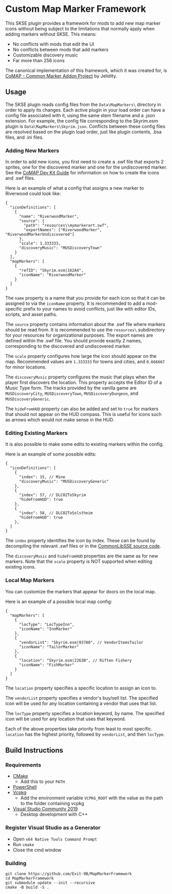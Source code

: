 # Custom Map Marker Framework
This SKSE plugin provides a framework for mods to add new map marker icons without being subject to
the limitations that normally apply when adding markers without SKSE. This means:
- No conflicts with mods that edit the UI
- No conflicts between mods that add markers
- Customizable discovery music
- Far more than 256 icons

The canonical implementation of this framework, which it was created for, is
[CoMAP - Common Marker Addon Project](https://www.nexusmods.com/skyrimspecialedition/mods/56123) by
Jelidity.

## Usage
The SKSE plugin reads config files from the `Data\MapMarkers\` directory in order to apply its
changes. Each active plugin in your load order can have a config file associated with it, using the
same stem filename and a .json extension. For example, the config file corresponding to the
Skyrim.esm plugin is `Data\MapMarkers\Skyrim.json`. Conflicts between these config files are
resolved based on the plugin load order, just like plugin contents, .bsa files, and .ini files.

### Adding New Markers
In order to add new icons, you first need to create a .swf file that exports 2 sprites, one for
the discovered marker and one for the undiscovered marker. See the
[CoMAP Dev Kit Guide](https://docs.google.com/document/d/1MNDihv3ew4MoghlMQNZhYmYi12yHz0_ZMUJQ2w_uOUE/edit)
for information on how to create the icons and .swf files.

Here is an example of what a config that assigns a new marker to Riverwood could look like:
```jsonc
{
  "iconDefinitions": [
    {
      "name": "RiverwoodMarker",
      "source": {
        "path": "resources\\mymarkerart.swf",
        "exportNames": ["RiverwoodMarker", "RiverwoodMarkerUndiscovered"]
      },
      "scale": 1.333333,
      "discoveryMusic": "MUSDiscoveryTown"
    }
  ],
  "mapMarkers": [
    {
      "refID": "Skyrim.esm|162A4",
      "iconName": "RiverwoodMarker"
    }
  ]
}
```
The `name` property is a name that you provide for each icon so that it can be assigned to via the
`iconName` property. It is recommended to add a mod-specific prefix to your names to avoid
conflicts, just like with editor IDs, scripts, and asset paths.

The `source` property contains information about the .swf file where markers should be read from.
It is recommended to use the `resources\` subdirectory for your resources for organizational
purposes. The export names are defined within the .swf file. You should provide exactly 2 names,
corresponding to the discovered and undiscovered marker.

The `scale` property configures how large the icon should appear on the map. Recommended values are
`1.333333` for towns and cities, and `0.666667` for minor locations.

The `discoveryMusic` property configures the music that plays when the player first discovers the
location. This property accepts the Editor ID of a Music Type form. The tracks provided by the
vanilla game are `MUSDiscoveryCity`, `MUSDiscoveryTown`, `MUSDiscoveryDungeon`, and
`MUSDiscoveryGeneric`.

The `hideFromHUD` property can also be added and set to `true` for markers that should not appear on
the HUD compass. This is useful for icons such as arrows which would not make sense in the HUD.

### Editing Existing Markers
It is also possible to make some edits to existing markers within the config.

Here is an example of some possible edits:
```jsonc
{
  "iconDefinitions": [
    {
      "index": 15, // Mine
      "discoveryMusic": "MUSDiscoveryGeneric"
    },
    {
      "index": 57, // DLC02ToSkyrim
      "hideFromHUD": true
    },
    {
      "index": 58, // DLC02ToSolstheim
      "hideFromHUD": true
    },
  ]
}
```
The `index` property identifies the icon by index. These can be found by decompiling the relevant
.swf files or in the
[CommonLibSSE source code](https://github.com/Ryan-rsm-McKenzie/CommonLibSSE/blob/master/include/RE/E/ExtraMapMarker.h).

The `discoveryMusic` and `hideFromHUD` properties are the same as for new markers. Note that the
`scale` property is NOT supported when editing existing icons.

### Local Map Markers
You can customize the markers that appear for doors on the local map.

Here is an example of a possible local map config:
```jsonc
{
  "mapMarkers": [
    {
      "locType": "LocTypeInn",
      "iconName": "InnMarker"
    },
    {
      "vendorList": "Skyrim.esm|937A0", // VendorItemsTailor
      "iconName": "TailorMarker"
    },
    {
      "location": "Skyrim.esm|2263B", // Riften Fishery
      "iconName": "FishMarker"
    }
  ]
}
```
The `location` property specifies a specific location to assign an icon to.

The `vendorList` property specifies a vendor's buy/sell list. The specified icon will be used for
any location containing a vendor that uses that list.

The `locType` property specifies a location keyword, by name. The specified icon will be used for
any location that uses that keyword.

Each of the above properties take priority from least to most specific. `location` has the highest
priority, followed by `vendorList`, and then `locType`.

## Build Instructions
### Requirements
* [CMake](https://cmake.org/)
	* Add this to your `PATH`
* [PowerShell](https://github.com/PowerShell/PowerShell/releases/latest)
* [Vcpkg](https://github.com/microsoft/vcpkg)
	* Add the environment variable `VCPKG_ROOT` with the value as the path to the folder containing vcpkg
* [Visual Studio Community 2019](https://visualstudio.microsoft.com/)
	* Desktop development with C++

### Register Visual Studio as a Generator
* Open `x64 Native Tools Command Prompt`
* Run `cmake`
* Close the cmd window

### Building
```
git clone https://github.com/Exit-9B/MapMarkerFramework
cd MapMarkerFramework
git submodule update --init --recursive
cmake -B build -S .
```
